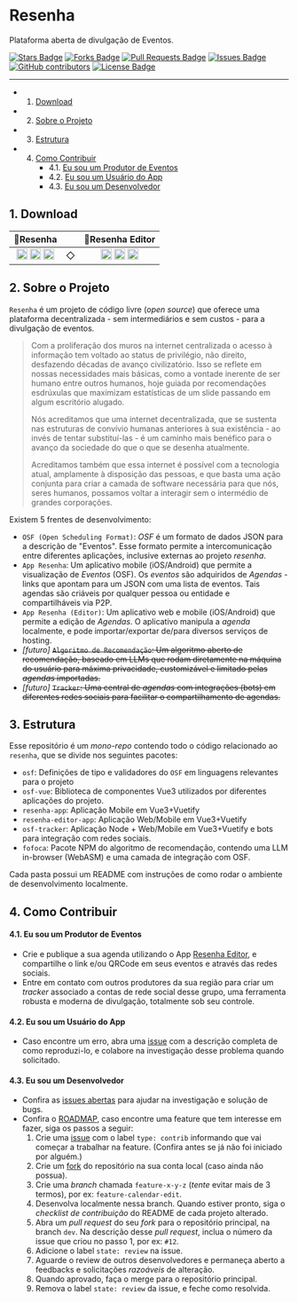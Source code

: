 # Resenha
Plataforma aberta de divulgação de Eventos.

<a href="https://github.com/open-markets/resenha/stargazers"><img src="https://img.shields.io/github/stars/open-markets/resenha" alt="Stars Badge"/></a>
<a href="https://github.com/open-markets/resenha/network/members"><img src="https://img.shields.io/github/forks/open-markets/resenha" alt="Forks Badge"/></a>
<a href="https://github.com/open-markets/resenha/pulls"><img src="https://img.shields.io/github/issues-pr/open-markets/resenha" alt="Pull Requests Badge"/></a>
<a href="https://github.com/open-markets/resenha/issues"><img src="https://img.shields.io/github/issues/open-markets/resenha" alt="Issues Badge"/></a>
<a href="https://github.com/open-markets/resenha/graphs/contributors"><img alt="GitHub contributors" src="https://img.shields.io/github/contributors/open-markets/resenha?color=2b9348"></a>
<a href="https://github.com/open-markets/resenha/blob/master/LICENSE"><img src="https://img.shields.io/github/license/open-markets/resenha?color=2b9348" alt="License Badge"/></a>

---

<!-- vscode-markdown-toc -->
* 1. [Download](#Download)
* 2. [Sobre o Projeto](#SobreoProjeto)
* 3. [Estrutura](#Estrutura)
* 4. [Como Contribuir](#ComoContribuir)
		* 4.1. [Eu sou um Produtor de Eventos](#EusouumProdutordeEventos)
		* 4.2. [Eu sou um Usuário do App](#EusouumUsuriodoApp)
		* 4.3. [Eu sou um Desenvolvedor](#EusouumDesenvolvedor)

<!-- vscode-markdown-toc-config
	numbering=true
	autoSave=true
	/vscode-markdown-toc-config -->
<!-- /vscode-markdown-toc -->

##  1. <a name='Download'></a>Download


| 📱**Resenha** || 📱**Resenha Editor** |
|:-------------:|-|:--------------------:|
| [<img src="https://img.shields.io/badge/Google_Play-414141?style=for-the-badge&logo=google-play&logoColor=white" height="20">](https://play.google.com/store/apps/details?id=io.resenha) [<img src="https://img.shields.io/badge/F%20Droid-1976D2?style=for-the-badge&logo=f-droid&logoColor=white" height="20">](https://f-droid.org/packages/io.resenha/) [<img src="https://img.shields.io/badge/App_Store-0D96F6?style=for-the-badge&logo=app-store&logoColor=white" height="20">](https://itunes.apple.com/us/app/resenha/id1234)| ◇ | [<img src="https://img.shields.io/badge/Google_Play-414141?style=for-the-badge&logo=google-play&logoColor=white" height="20">](https://play.google.com/store/apps/details?id=io.resenha) [<img src="https://img.shields.io/badge/F%20Droid-1976D2?style=for-the-badge&logo=f-droid&logoColor=white" height="20">](https://f-droid.org/packages/io.resenha/) [<img src="https://img.shields.io/badge/App_Store-0D96F6?style=for-the-badge&logo=app-store&logoColor=white" height="20">](https://itunes.apple.com/us/app/resenha/id1234) |


##  2. <a name='SobreoProjeto'></a>Sobre o Projeto

`Resenha` é um projeto de código livre (_open source_) que oferece uma plataforma decentralizada - sem intermediários e sem custos - para a divulgação de eventos.

> Com a proliferação dos muros na internet centralizada o acesso à informação tem voltado ao status de privilégio, não direito, desfazendo décadas de avanço civilizatório. Isso se reflete em nossas necessidades mais básicas, como a vontade inerente de ser humano entre outros humanos, hoje guiada por recomendações esdrúxulas que maximizam estatísticas de um slide passando em algum escritório alugado.
>
> Nós acreditamos que uma internet decentralizada, que se sustenta nas estruturas de convívio humanas anteriores à sua existência - ao invés de tentar substituí-las - é um caminho mais benéfico para o avanço da sociedade do que o que se desenha atualmente.
>
> Acreditamos também que essa internet é possível com a tecnologia atual, amplamente à disposição das pessoas, e que basta uma ação conjunta para criar a camada de software necessária para que nós, seres humanos, possamos voltar a interagir sem o intermédio de grandes corporações.


Existem 5 frentes de desenvolvimento:

- `OSF (Open Scheduling Format)`: _OSF_ é um formato de dados JSON para a descrição de "Eventos". Esse formato permite a intercomunicação entre diferentes aplicações, inclusive externas ao projeto _resenha_.
- `App Resenha`: Um aplicativo mobile (iOS/Android) que permite a visualização de _Eventos_ (OSF). Os _eventos_ são adquiridos de _Agendas_ - links que apontam para um JSON com uma lista de eventos. Tais agendas são criáveis por qualquer pessoa ou entidade e compartilháveis via P2P.
- `App Resenha (Editor)`: Um aplicativo web e mobile (iOS/Android) que permite a edição de _Agendas_. O aplicativo manipula a _agenda_ localmente, e pode importar/exportar de/para diversos serviços de hosting.
- _[futuro]_ ~~`Algoritmo de Recomendação`: Um algoritmo aberto de recomendação, baseado em LLMs que rodam diretamente na máquina do usuário para máxima privacidade, customizável e limitado pelas _agendas_ importadas.~~
- _[futuro]_ ~~`Tracker`: Uma central de _agendas_ com integrações (bots) em diferentes redes sociais para facilitar o compartilhamento de agendas.~~

##  3. <a name='Estrutura'></a>Estrutura

Esse repositório é um _mono-repo_ contendo todo o código relacionado ao `resenha`, que se divide nos seguintes pacotes:

- `osf`: Definições de tipo e validadores do `OSF` em linguagens relevantes para o projeto
- `osf-vue`: Biblioteca de componentes Vue3 utilizados por diferentes aplicações do projeto.
- `resenha-app`: Aplicação Mobile em Vue3+Vuetify
- `resenha-editor-app`: Aplicação Web/Mobile em Vue3+Vuetify
- `osf-tracker`: Aplicação Node + Web/Mobile em Vue3+Vuetify e bots para integração com redes sociais.
- `fofoca`: Pacote NPM do algoritmo de recomendação, contendo uma LLM in-browser (WebASM) e uma camada de integração com OSF.

Cada pasta possui um README com instruções de como rodar o ambiente de desenvolvimento localmente.

##  4. <a name='ComoContribuir'></a>Como Contribuir

####  4.1. <a name='EusouumProdutordeEventos'></a>Eu sou um Produtor de Eventos

- Crie e publique a sua agenda utilizando o App [Resenha Editor](#📱resenha-editor), e compartilhe o link e/ou QRCode em seus eventos e através das redes sociais.
- Entre em contato com outros produtores da sua região para criar um _tracker_ associado a contas de rede social desse grupo, uma ferramenta robusta e moderna de divulgação, totalmente sob seu controle.

####  4.2. <a name='EusouumUsuriodoApp'></a>Eu sou um Usuário do App

- Caso encontre um erro, abra uma [issue]((https://github.com/open-markets/resenha/issues)) com a descrição completa de como reproduzi-lo, e colabore na investigação desse problema quando solicitado.

####  4.3. <a name='EusouumDesenvolvedor'></a>Eu sou um Desenvolvedor

- Confira as [issues abertas](https://github.com/open-markets/resenha/issues) para ajudar na investigação e solução de bugs.
- Confira o [ROADMAP](https://github.com/open-markets/resenha/wiki/ROADMAP), caso encontre uma feature que tem interesse em fazer, siga os passos a seguir:
    1. Crie uma [issue]((https://github.com/open-markets/resenha/issues)) com o label `type: contrib` informando que vai começar a trabalhar na feature. (Confira antes se já não foi iniciado por alguém.)
    2. Crie um [fork](https://github.com/open-markets/resenha/fork) do repositório na sua conta local (caso ainda não possua).
    3. Crie uma _branch_ chamada `feature-x-y-z` (_tente_ evitar mais de 3 termos), por ex: `feature-calendar-edit`.
    4. Desenvolva localmente nessa branch. Quando estiver pronto, siga o _checklist de contribuição_ do README de cada projeto alterado.
    5. Abra um _pull request_ do seu _fork_ para o repositório principal, na branch `dev`. Na descrição desse _pull request_, inclua o número da issue que criou no passo 1, por ex: `#12`.
    6. Adicione o label `state: review` na issue.
    7. Aguarde o review de outros desenvolvedores e permaneça aberto a feedbacks e solicitações _razoáveis_ de alteração.
    8. Quando aprovado, faça o merge para o repositório principal.
    9. Remova o label `state: review` da issue, e feche como resolvida.


